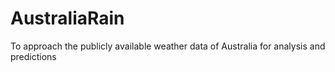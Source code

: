 # AustraliaRain
To approach the publicly available weather data of Australia for analysis and predictions
